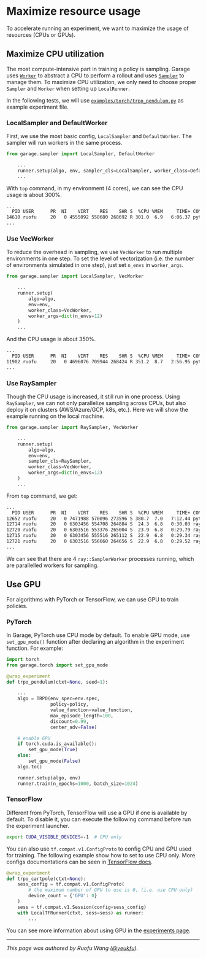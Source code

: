 # Maximize resource usage

To accelerate running an experiment, we want to maximize the usage of resources
(CPUs or GPUs).

## Maximize CPU utilization

The most compute-intensive part in training a policy is sampling. Garage uses
[`Worker`](sampling.html#worker) to abstract a CPU to perform a rollout and uses
[`Sampler`](sampling.html#sampler) to manage them. To maximize CPU utilization,
we only need to choose proper `Sampler` and `Worker` when setting up
`LocalRunner`.

In the following tests, we will use [`examples/torch/trpo_pendulum.py`](https://github.com/rlworkgroup/garage/blob/master/examples/torch/trpo_pendulum.py)
as example experiment file.

### LocalSampler and DefaultWorker

First, we use the most basic config, `LocalSampler` and `DefaultWorker`. The
sampler will run workers in the same process.

```py
from garage.sampler import LocalSampler, DefaultWorker

    ...
    runner.setup(algo, env, sampler_cls=LocalSampler, worker_class=DefaultWorker)
    ...
```

With `top` command, in my environment (4 cores), we can see the CPU usage is
about 300%.

```sh
...
  PID USER      PR  NI    VIRT    RES    SHR S  %CPU %MEM     TIME+ COMMAND
14610 ruofu     20   0 4555092 558680 268692 R 301.0  6.9   6:06.37 python examples
...
```

### Use VecWorker

To reduce the overhead in sampling, we use `VecWorker` to run multiple
environments in one step. To set the level of vectorization (i.e. the number of
environments simulated in one step), just set `n_envs` in `worker_args`.

```py
from garage.sampler import LocalSampler, VecWorker

    ...
    runner.setup(
        algo=algo,
        env=env,
        worker_class=VecWorker,
        worker_args=dict(n_envs=12)
    )
    ...
```

And the CPU usage is about 350%.

```sh
...
  PID USER      PR  NI    VIRT    RES    SHR S  %CPU %MEM     TIME+ COMMAND
11902 ruofu     20   0 4696076 709944 268424 R 351.2  8.7   2:56.95 python examples
...
```

### Use RaySampler

Though the CPU usage is increased, it still run in one process. Using
`RaySampler`, we can not only parallelize sampling across CPUs, but also deploy
it on clusters (AWS/Azure/GCP, k8s, etc.). Here we will show the example running
on the local machine.

```py
from garage.sampler import RaySampler, VecWorker

    ...
    runner.setup(
        algo=algo,
        env=env,
        sampler_cls=RaySampler,
        worker_class=VecWorker,
        worker_args=dict(n_envs=12)
    )
    ...
```

From `top` command, we get:

```sh
...
  PID USER      PR  NI    VIRT    RES    SHR S  %CPU %MEM     TIME+ COMMAND
12652 ruofu     20   0 7471988 570096 273596 S 380.7  7.0   7:12.44 python examples
12714 ruofu     20   0 6303456 554708 264884 S  24.3  6.8   0:30.03 ray::SamplerWor
12720 ruofu     20   0 6303516 553376 265004 S  23.9  6.8   0:29.79 ray::SamplerWor
12715 ruofu     20   0 6303456 555516 265112 S  22.9  6.8   0:29.34 ray::SamplerWor
12721 ruofu     20   0 6303516 556660 264656 S  22.9  6.8   0:29.52 ray::SamplerWor
...
```

We can see that there are 4 `ray::SamplerWorker` processes running, which are
parallelled workers for sampling.

## Use GPU

For algorithms with PyTorch or TensorFlow, we can use GPU to train policies.

### PyTorch

In Garage, PyTorch use CPU mode by default. To enable GPU mode, use
`set_gpu_mode()` function after declaring an algorithm in the experiment
function. For example:

```py
import torch
from garage.torch import set_gpu_mode

@wrap_experiment
def trpo_pendulum(ctxt=None, seed=1):

    ...
    algo = TRPO(env_spec=env.spec,
                policy=policy,
                value_function=value_function,
                max_episode_length=100,
                discount=0.99,
                center_adv=False)

    # enable GPU
    if torch.cuda.is_available():
        set_gpu_mode(True)
    else:
        set_gpu_mode(False)
    algo.to()

    runner.setup(algo, env)
    runner.train(n_epochs=1000, batch_size=1024)
```

### TensorFlow

Different from PyTorch, TensorFlow will use a GPU if one is available by
default. To disable it, you can execute the following command before run the
experiment launcher.

```sh
export CUDA_VISIBLE_DEVICES=-1  # CPU only
```

You can also use `tf.compat.v1.ConfigProto` to config CPU and GPU used for
training. The following example show how to set to use CPU only. More configs
documentations can be seen in [TensorFlow docs](https://www.tensorflow.org/api_docs/python/tf/compat/v1/ConfigProto).

```py
@wrap_experiment
def trpo_cartpole(ctxt=None):
    sess_config = tf.compat.v1.ConfigProto(
        # the maximum number of GPU to use is 0, (i.e. use CPU only)
        device_count = {'GPU': 0}
    )
    sess = tf.compat.v1.Session(config=sess_config)
    with LocalTFRunner(ctxt, sess=sess) as runner:
        ...
```

You can see more information about using GPU in the [experiments page](experiments.html#running-experiments-on-gpu-cpu).

----

*This page was authored by Ruofu Wang ([@yeukfu](https://github.com/yeukfu)).*
